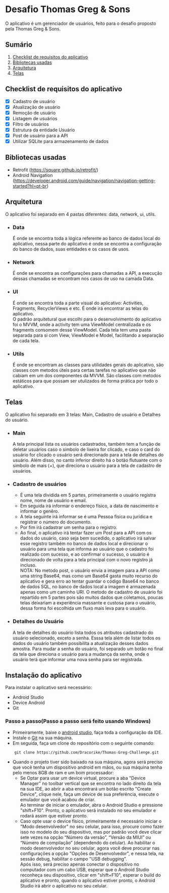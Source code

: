 # Desafio Thomas Greg & Sons

O aplicativo é um gerenciador de usuários, feito para o desafio proposto pela
Thomas Greg & Sons.

## Sumário

1. [Checklist de requisitos do aplicativo](#Checklist-de-requisitos-do-aplicativo)
2. [Bibliotecas usadas](#bibliotecas-usadas)
3. [Arquitetura](#arquitetura)
4. [Telas](#telas)

## Checklist de requisitos do aplicativo

- [x] Cadastro de usuário
- [x] Atualização de usuário
- [x] Remoção de usuário
- [x] Listagem de usuários
- [x] Filtro de usuários
- [x] Estrutura da entidade Usuário
- [x] Post de usuário para a API
- [x] Utilizar SQLite para armazenamento de dados

## Bibliotecas usadas

- Retrofit (https://square.github.io/retrofit/)
- Android Navigation (https://developer.android.com/guide/navigation/navigation-getting-started?hl=pt-br)

## Arquitetura

O aplicativo foi separado em 4 pastas diferentes: data, network, ui, utils.

- ### Data
  É onde se encontra toda a lógica referente ao banco de dados local do aplicativo,
  nessa parte do aplicativo é onde se encontra a configuração do banco de dados,
  suas entidades e os casos de usos.
- ### Network
  É onde se encontra as configurações para chamadas a API, a execução dessas chamadas se encontram
  nos casos de uso na camada Data.
- ### UI
  É onde se encontra toda a parte visual do aplicativo: Activities, Fragments, RecyclerViews e etc.
  É onde irá encontrar as telas do aplicativo.  
  O padrão arquitetural que escolhi para o desenvolvimento do aplicativo foi o MVVM, onde a activity
  tem uma ViewModel centralizada e os fragments consomem desse ViewModel.
  Cada tela tem uma pasta separada para si com View, ViewModel e Model, facilitando a separação de
  cada tela.
- ### Utils
  É onde se encontram as classes para utilidades gerais do aplicativo, são classes com metodos úteis
  para certas tarefas no aplicativo que não cabiam em um dos componentes da MVVM. São classes com
  metodos estáticos para que possam ser utulizados de forma prática por todo o aplicativo.

## Telas

O aplicativo foi separado em 3 telas: Main, Cadastro de usuário e Detalhes do usuário.

- ### Main
  A tela principal lista os usuários cadastrados, também tem a função de deletar usuários caso o
  símbolo de lixeira for clicado, e caso o card do usuário for clicado o usuário será direcionado
  para a tela de detalhes do usuário. Além disso, no canto inferior direito há o botão flutuante com
  o simbolo de mais (+), que direciona o usuário para a tela de cadastro de usuários.

- ### Cadastro de usuários
    - É uma tela dividida em 5 partes, primeiramente o usuário registra nome, nome de usuário e
      email.
    - Em seguida irá informar o endereço físico, a data de nascimento e informar o genêro.
    - A tela seguinte irá informar se é uma Pessoa física ou jurídica e registrar o número do
      documento.
    - Por fim irá cadastrar um senha para o registro.
    - Ao final, o aplicativo irá tentar fazer um Post para a API com os dados do usuário, caso seja
      bem sucedido, o aplicativo irá salvar esse registro também no banco de dados local e
      direcionar o usuário para uma tela que informa ao usuário que o cadastro foi realizado com
      sucesso, e ao confirmar o sucesso, o usuário é direcionado de volta para a tela principal com
      o novo registro já incluso.  
      NOTA: No metodo post, o usuário envia a imagem para a API como uma string Base64, mas como um
      Base64 gasta muito recurso do aplicativo e gera erro ao tentar guardar o código Base64 no
      banco de dados SQL, no banco de dados local a imagem é armazenada apenas como um caminho URI.
      O metodo de cadastro de usuário foi repartido em 5 partes pois são muitos dados que coletamos,
      poucas telas deixariam a experiência massante e custosa para o usuário, dessa forma foi
      escolhida um fluxo mais leva para o usuário.

- ### Detalhes do Usuário
  A tela de detalhes do usuário lista todos os atributos cadastrado do usuário selecionado, exceto a
  senha. Esssa tela além de listar todos os dados do usuário também possibilita a atualização desses
  dados amostra.
  Para mudar a senha do usuário, foi separado um botão no final da tela que direciona o usuário para
  a mudança da senha, onde o usuário terá que informar uma nova senha para ser registrada.

## Instalação do aplicativo
  Para instalar o aplicativo será necessário:
  - Android Studio
  - Device Android
  - Git

### Passo a passo(Passo a passo será feito usando Windows)
- Primeiramente, baixe o [android studio](https://developer.android.com/studio?gclid=CjwKCAiAzJOtBhALEiwAtwj8trL3dX_TkcaDwN7YfQzMVlc6Ioz6T0oK8n-SFmjogyliU9G_Cwgo_RoCSPYQAvD_BwE&gclsrc=aw.ds),
faça toda a configuração da IDE.
- Instale o [Git](https://git-scm.com/download/win) na sua máquina.
- Em seguida, faça um clone do repositório com o seguinte comando:
```shell
    git clone https://github.com/Dracorike/Thomas-Greg-Challenge.git
```
- Quando o projeto tiver sido baixado na sua máquina, agora será preciso que você tenha um dispositivo
android em mãos, ou sua máquina tenha pelo menos 8GB de ram e um bom processador:  
  - Se Optar para usar um device virtual, procure a aba "Device Manager" no toolbar vertical que se encontra
  no lado direito da tela na sua IDE, ao abrir a aba encontrará um botão escrito "Create Device",
  clique nele, faça um device de sua preferência, execute o emulador que você acabou de criar.  
  Ao terminar de iniciar o emulador, abra o Android Studio e pressione "shift+F10". Pronto, o aplicativo 
  será instalado no seu emulador e rodará assim que estiver pronto.
  - Caso opte usar o device físico, primeiramente é necessário iniciar o "Modo desenvolvedor" no seu celular,
  para isso, procure como fazer isso no modelo do seu dispositivo, mas por padrão você deve clicar sete vezes na
  opção “Número da versão”, “Versão da MIUI” ou “Número de compilação” (dependendo do celular). Ao habilitar
  o modo desenvolvedor no seu celular, agora você deve procurar nas configurações a opção "Opções de Desenvolvedor",
  e nessa tela, na sessão debug, habilitar o campo "USB debugging".  
  Após isso, será preciso apenas conectar o dispositivo no computador com um cabo USB, esperar que o Android Studio
  reconheça seu dispositivo, clicar em "shift+F10", esperar o build do aplicativo e pronto, quando o aplicativo
  estiver pronto, o Android Studio irá abrir o aplicativo no seu celular.